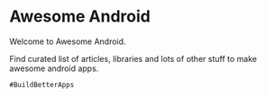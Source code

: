 # Awesome Android

Welcome to Awesome Android. 

Find curated list of articles, libraries and lots of other stuff to make awesome android apps. 



`#BuildBetterApps`

